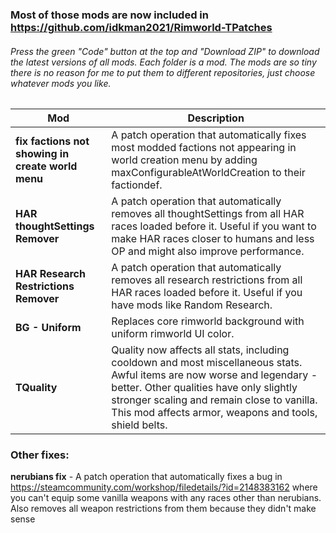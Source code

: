 ### Most of those mods are now included in https://github.com/idkman2021/Rimworld-TPatches

###### Press the green "Code" button at the top and "Download ZIP" to download the latest versions of all mods. Each folder is a mod. The mods are so tiny there is no reason for me to put them to different repositories, just choose whatever mods you like.

Mod | Description
------------ | -------------
**fix factions not showing in create world menu** | A patch operation that automatically fixes most modded factions not appearing in world creation menu by adding maxConfigurableAtWorldCreation to their factiondef.
**HAR thoughtSettings Remover** | A patch operation that automatically removes all thoughtSettings from all HAR races loaded before it. Useful if you want to make HAR races closer to humans and less OP and might also improve performance.
**HAR Research Restrictions Remover** | A patch operation that automatically removes all research restrictions from all HAR races loaded before it. Useful if you have mods like Random Research.
**BG - Uniform** | Replaces core rimworld background with uniform rimworld UI color.
**TQuality** | Quality now affects all stats, including cooldown and most miscellaneous stats. Awful items are now worse and legendary - better. Other qualities have only slightly stronger scaling and remain close to vanilla. This mod affects armor, weapons and tools, shield belts.

### Other fixes:
**nerubians fix** - A patch operation that automatically fixes a bug in https://steamcommunity.com/workshop/filedetails/?id=2148383162 where you can't equip some vanilla weapons with any races other than nerubians. Also removes all weapon restrictions from them because they didn't make sense
